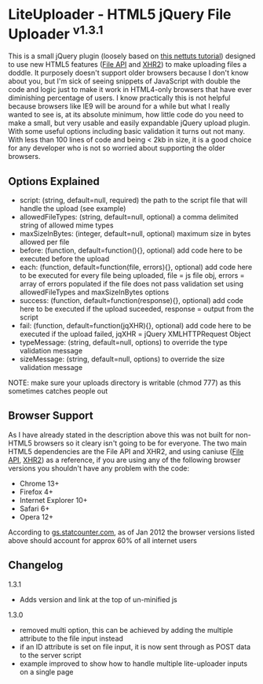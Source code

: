 # LiteUploader - HTML5 jQuery File Uploader <sup>v1.3.1</sup>

This is a small jQuery plugin (loosely based on [this nettuts tutorial](http://net.tutsplus.com/tutorials/javascript-ajax/uploading-files-with-ajax/)) designed to use new HTML5 features ([File API](http://www.html5rocks.com/en/tutorials/file/dndfiles/) and [XHR2](http://www.html5rocks.com/en/tutorials/file/xhr2/)) to make uploading files a doddle. It purposely doesn't support older browsers because I don't know about you, but I'm sick of seeing snippets of JavaScript with double the code and logic just to make it work in HTML4-only browsers that have ever diminishing percentage of users. I know practically this is not helpful because browsers like IE9 will be around for a while but what I really wanted to see is, at its absolute minimum, how little code do you need to make a small, but very usable and easily expandable jQuery upload plugin. With some useful options including basic validation it turns out not many. With less than 100 lines of code and being < 2kb in size, it is a good choice for any developer who is not so worried about supporting the older browsers.

## Options Explained

* script: (string, default=null, required) the path to the script file that will handle the upload (see example)
* allowedFileTypes: (string, default=null, optional) a comma delimited string of allowed mime types
* maxSizeInBytes: (integer, default=null, optional) maximum size in bytes allowed per file
* before: (function, default=function(){}, optional) add code here to be executed before the upload
* each: (function, default=function(file, errors){}, optional) add code here to be executed for every file being uploaded, file = js file obj, errors = array of errors populated if the file does not pass validation set using allowedFileTypes and maxSizeInBytes options
* success: (function, default=function(response){}, optional) add code here to be executed if the upload suceeded, response = output from the script
* fail: (function, default=function(jqXHR){}, optional) add code here to be executed if the upload failed, jqXHR = jQuery XMLHTTPRequest Object
* typeMessage: (string, default=null, options) to override the type validation message
* sizeMessage: (string, default=null, options) to override the size validation message

NOTE: make sure your uploads directory is writable (chmod 777) as this sometimes catches people out

## Browser Support

As I have already stated in the description above this was not built for non-HTML5 browsers so it cleary isn't going to be for everyone. The two main HTML5 dependencies are the File API and XHR2, and using caniuse ([File API](http://caniuse.com/fileapi), [XHR2](http://caniuse.com/xhr2)) as a reference, if you are using any of the following browser versions you shouldn't have any problem with the code:

* Chrome 13+
* Firefox 4+
* Internet Explorer 10+
* Safari 6+
* Opera 12+

According to [gs.statcounter.com](http://gs.statcounter.com), as of Jan 2012 the browser versions listed above should account for approx 60% of all internet users

## Changelog

1.3.1
* Adds version and link at the top of un-minified js

1.3.0

* removed multi option, this can be achieved by adding the multiple attribute to the file input instead
* if an ID attribute is set on file input, it is now sent through as POST data to the server script
* example improved to show how to handle multiple lite-uploader inputs on a single page